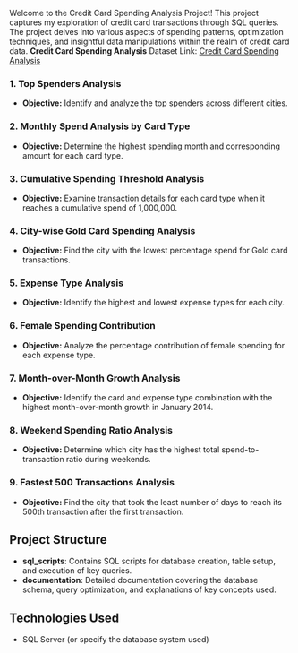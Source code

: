 Welcome to the Credit Card Spending Analysis Project! This project captures my exploration of credit card transactions through SQL queries. The project delves into various aspects of spending patterns, optimization techniques, and insightful data manipulations within the realm of credit card data.
**Credit Card Spending Analysis**
Dataset Link: [Credit Card Spending Analysis](https://www.kaggle.com/datasets/thedevastator/analyzing-credit-card-spending-habits-in-india)
### 1. **Top Spenders Analysis**
- **Objective:** Identify and analyze the top spenders across different cities.

### 2. **Monthly Spend Analysis by Card Type**
- **Objective:** Determine the highest spending month and corresponding amount for each card type.

### 3. **Cumulative Spending Threshold Analysis**
- **Objective:** Examine transaction details for each card type when it reaches a cumulative spend of 1,000,000.
### 4. **City-wise Gold Card Spending Analysis**
- **Objective:** Find the city with the lowest percentage spend for Gold card transactions.

### 5. **Expense Type Analysis**
- **Objective:** Identify the highest and lowest expense types for each city.

### 6. **Female Spending Contribution**
- **Objective:** Analyze the percentage contribution of female spending for each expense type.

### 7. **Month-over-Month Growth Analysis**
- **Objective:** Identify the card and expense type combination with the highest month-over-month growth in January 2014.

### 8. **Weekend Spending Ratio Analysis**
- **Objective:** Determine which city has the highest total spend-to-transaction ratio during weekends.

### 9. **Fastest 500 Transactions Analysis**
- **Objective:** Find the city that took the least number of days to reach its 500th transaction after the first transaction.

## Project Structure
- **sql_scripts**: Contains SQL scripts for database creation, table setup, and execution of key queries.
- **documentation**: Detailed documentation covering the database schema, query optimization, and explanations of key concepts used.

## Technologies Used
- SQL Server (or specify the database system used)

